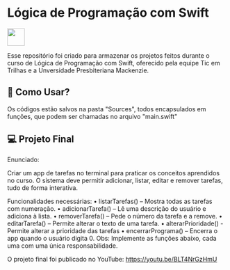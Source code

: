 # Lógica de Programação com Swift
<img
src="https://cdn.jsdelivr.net/gh/devicons/devicon@latest/icons/swift/swift-original.svg" 
style="width: 40px;"
/>

Esse repositório foi criado para armazenar os projetos feitos durante o curso de Lógica de Programação com Swift, oferecido pela equipe Tic em Trilhas e a Unversidade Presbiteriana Mackenzie.

## 🧩 Como Usar?
Os códigos estão salvos na pasta "Sources", todos encapsulados em funções, que podem ser chamadas no arquivo "main.swift"

## 💻 Projeto Final
Enunciado:

Criar um app de tarefas no terminal para praticar os conceitos aprendidos no curso. 
O sistema deve permitir adicionar, listar, editar e remover tarefas, tudo de forma 
interativa.

Funcionalidades necessárias:
• listarTarefas() – Mostra todas as tarefas com numeração.
• adicionarTarefa() – Lê uma descrição do usuário e adiciona à lista.
• removerTarefa() – Pede o número da tarefa e a remove.
• editarTarefa() – Permite alterar o texto de uma tarefa.
• alterarPrioridade() - Permite alterar a prioridade das tarefas
• encerrarPrograma() – Encerra o app quando o usuário digita 0.
Obs: Implemente as funções abaixo, cada uma com uma única responsabilidade.

O projeto final foi publicado no YouTube:
https://youtu.be/BLT4NrGzHmU
